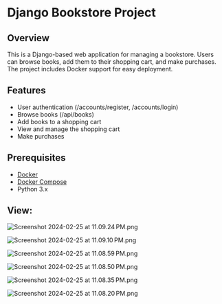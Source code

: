 # Django Bookstore Project

## Overview

This is a Django-based web application for managing a bookstore. Users can browse books, add them to their shopping cart, and make purchases. The project includes Docker support for easy deployment.

## Features

- User authentication (/accounts/register, /accounts/login)
- Browse books (/api/books)
- Add books to a shopping cart
- View and manage the shopping cart 
- Make purchases

## Prerequisites

- [Docker](https://docs.docker.com/get-docker/)
- [Docker Compose](https://docs.docker.com/compose/install/)
- Python 3.x

## View:
![Screenshot 2024-02-25 at 11.09.24 PM.png](:/d933fe8647dd4793a5f28ccf1afd2a81)

![Screenshot 2024-02-25 at 11.09.10 PM.png](:/ad4757b2206942a78940e5d40f54c679)

![Screenshot 2024-02-25 at 11.08.59 PM.png](:/abe4ae2966064567851f65944ab5a902)

![Screenshot 2024-02-25 at 11.08.50 PM.png](:/db78bbf3c40241b7b3a374bf973d16da)

![Screenshot 2024-02-25 at 11.08.35 PM.png](:/ad696685bb9142a1a432e0684382505a)

![Screenshot 2024-02-25 at 11.08.20 PM.png](:/b52e892fcd304de6924af484cd5ee0ca)

